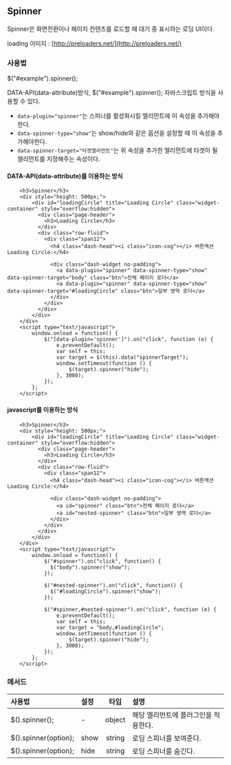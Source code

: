 <!--
{
  "id": 43,
  "title": "Spinner",
  "outline": "Spinner은 화면전환이나 페이지 컨텐츠를 로드할 때 대기 중 표시하는 로딩 UI이다.",
  "tags": ["widget"],
  "order": [4, 3, 12],
  "thumbnail": "4.3.12.spinner.png"
}
-->

## Spinner
 Spinner은 화면전환이나 페이지 컨텐츠를 로드할 때 대기 중 표시하는 로딩 UI이다.
 

loading 이미지 : [http://preloaders.net/](http://preloaders.net/)

### 사용법
$("#example").spinner();

DATA-API(data-attribute)방식, $("#example").spinner(); 자바스크립트 방식을 사용할 수 있다.

- `data-plugin="spinner"`는 스피너를 활성화시킬 엘리먼트에 이 속성을 추가해야 한다.
- `data-spinner-type="show"`는 show/hide와 같은 옵션을 설정할 때 이 속성을 추가해야한다.
- `data-spinner-target="타겟엘리먼트"`는 위 속성을 추가한 엘리먼트에 타겟이 될 엘리먼트를 지정해주는 속성이다.

#### DATA-API(data-attribute)를 이용하는 방식

``` cm
    <h3>Spinner</h3>
    <div style="height: 500px;">
        <div id="loadingCircle" title="Loading Circle" class="widget-container" style="overflow:hidden">
          <div class="page-header">
            <h3>Loading Circle</h3>
          </div>
          <div class="row-fluid">
            <div class="span12">
              <h4 class="dash-head"><i class="icon-cog"></i> 버튼액션 Loading Circle:</h4>

              <div class="dash-widget no-padding">
                <a data-plugin="spinner" data-spinner-type="show" data-spinner-target="body" class="btn">전체 페이지 로더</a>
                <a data-plugin="spinner" data-spinner-type="show" data-spinner-target="#loadingCircle" class="btn">일부 영역 로더</a>
              </div>
            </div>
          </div>
        </div>
    </div>
    <script type="text/javascript">
        window.onload = function() {
            $("[data-plugin='spinner']").on("click", function (e) {
                e.preventDefault();
                var self = this;
                var target = $(this).data("spinnerTarget");
                window.setTimeout(function () {
                    $(target).spinner("hide");
                }, 3000);
            });
        };
    </script>
```

#### javascript를 이용하는 방식


``` cm
    <h3>Spinner</h3>
    <div style="height: 500px;">
        <div id="loadingCircle" title="Loading Circle" class="widget-container" style="overflow:hidden">
          <div class="page-header">
            <h3>Loading Circle</h3>
          </div>
          <div class="row-fluid">
            <div class="span12">
              <h4 class="dash-head"><i class="icon-cog"></i> 버튼액션 Loading Circle:</h4>

              <div class="dash-widget no-padding">
                <a id="spinner" class="btn">전체 페이지 로더</a>
                <a id="nested-spinner" class="btn">일부 영역 로더</a>
              </div>
            </div>
          </div>
        </div>
    </div>
    <script type="text/javascript">
        window.onload = function() {
            $("#spinner").on("click", function() {
              $("body").spinner("show");
            });

            $("#nested-spinner").on("click", function() {
              $("#loadingCircle").spinner("show");
            });

            $("#spinner,#nested-spinner").on("click", function (e) {
                e.preventDefault();
                var self = this;
                var target = "body,#loadingCircle";
                window.setTimeout(function () {
                    $(target).spinner("hide");
                }, 3000);
            });
        };
    </script>
```

### 메서드

사용법 | 설정 | 타입 | 설명
:-- | :-- | :-: | :--
$().spinner(); | - | object | 해당 엘리먼트에 플러그인을 적용한다.
$().spinner(option); | show | string | 로딩 스피너를 보여준다.
$().spinner(option); | hide | string | 로딩 스피너를 숨긴다.


<script type="text/javascript">
var $table = $("table");
$table.addClass("table table-bordered");
$table.find("thead tr > th:not(th:nth-child(4))").addClass("fixed_table");
$table.find("tbody tr > td:not(td:nth-child(4))").addClass("fixed_table");
</script>